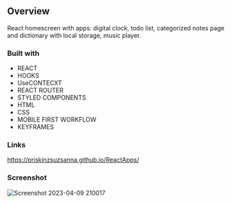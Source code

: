 ## Overview
React homescreen with apps: digital clock, todo list, categorized notes page and dictionary with local storage, music player.

### Built with

- REACT
- HOOKS
- UseCONTECXT
- REACT ROUTER
- STYLED COMPONENTS
- HTML
- CSS
- MOBILE FIRST WORKFLOW
- KEYFRAMES


### Links
https://priskinzsuzsanna.github.io/ReactApps/

### Screenshot
![Screenshot 2023-04-09 210017](https://user-images.githubusercontent.com/121173949/230791590-4970765b-2183-44e3-90ba-8f9275631d8c.png)







